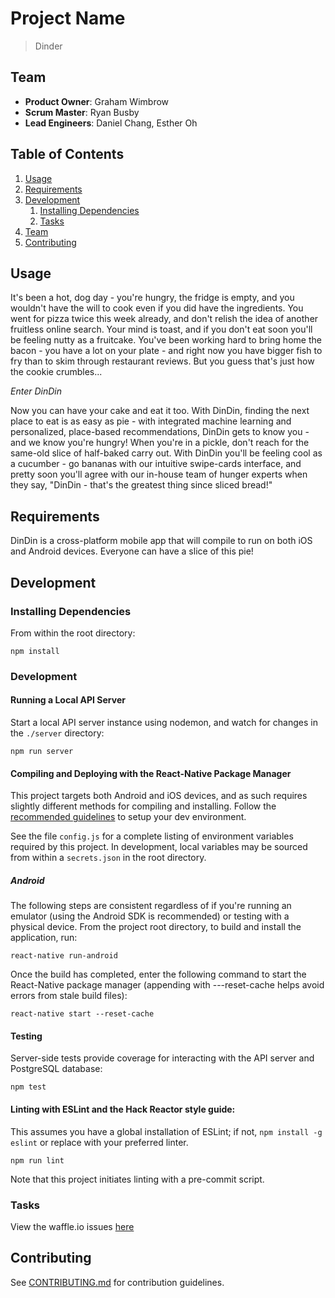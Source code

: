 # Project Name
>Dinder

## Team
  - __Product Owner__: Graham Wimbrow
  - __Scrum Master__: Ryan Busby
  - __Lead Engineers__: Daniel Chang, Esther Oh

## Table of Contents
1. [Usage](#Usage)
1. [Requirements](#requirements)
1. [Development](#development)
    1. [Installing Dependencies](#installing-dependencies)
    1. [Tasks](#tasks)
1. [Team](#team)
1. [Contributing](#contributing)

## Usage
It's been a hot, dog day - you're hungry, the fridge is empty, and you wouldn't have the will to cook even if you did have the ingredients. You went for pizza twice this week already, and don't relish the idea of another fruitless online search. Your mind is toast, and if you don't eat soon you'll be feeling nutty as a fruitcake. You've been working hard to bring home the bacon - you have a lot on your plate - and right now you have bigger fish to fry than to skim through restaurant reviews. But you guess that's just how the cookie crumbles...

_Enter DinDin_

Now you can have your cake and eat it too. With DinDin, finding the next place to eat is as easy as pie - with integrated machine learning and personalized, place-based recommendations, DinDin gets to know you - and we know you're hungry! When you're in a pickle, don't reach for the same-old slice of half-baked carry out. With DinDin you'll be feeling cool as a cucumber - go bananas with our intuitive swipe-cards interface, and pretty soon you'll agree with our in-house team of hunger experts when they say, "DinDin - that's the greatest thing since sliced bread!"

## Requirements
DinDin is a cross-platform mobile app that will compile to run on both iOS and Android devices. Everyone can have a slice of this pie!

## Development

### Installing Dependencies
From within the root directory:

```
npm install
```

### Development

#### Running a Local API Server
Start a local API server instance using nodemon, and watch for changes in the `./server` directory:

```
npm run server
```

#### Compiling and Deploying with the React-Native Package Manager
This project targets both Android and iOS devices, and as such requires slightly different methods for compiling and installing. Follow the [recommended guidelines](https://facebook.github.io/react-native/releases/0.21/docs/getting-started.html) to setup your dev environment.

See the file `config.js` for a complete listing of environment variables required by this project. In development, local variables may be sourced from within a `secrets.json` in the root directory.

##### Android
The following steps are consistent regardless of if you're running an emulator (using the Android SDK is recommended) or testing with a physical device. From the project root directory, to build and install the application, run:

```
react-native run-android
```

Once the build has completed, enter the following command to start the React-Native package manager (appending with ---reset-cache helps avoid errors from stale build files):

```
react-native start --reset-cache
```

#### Testing
Server-side tests provide coverage for interacting with the API server and PostgreSQL database:

```
npm test
```

#### Linting with ESLint and the Hack Reactor style guide:
This assumes you have a global installation of ESLint; if not, `npm install -g eslint` or replace with your preferred linter.

```
npm run lint
```

Note that this project initiates linting with a pre-commit script.

### Tasks
View the waffle.io issues [here](https://waffle.io/Scrumbledore/Dinder)

## Contributing
See [CONTRIBUTING.md](CONTRIBUTING.md) for contribution guidelines.
